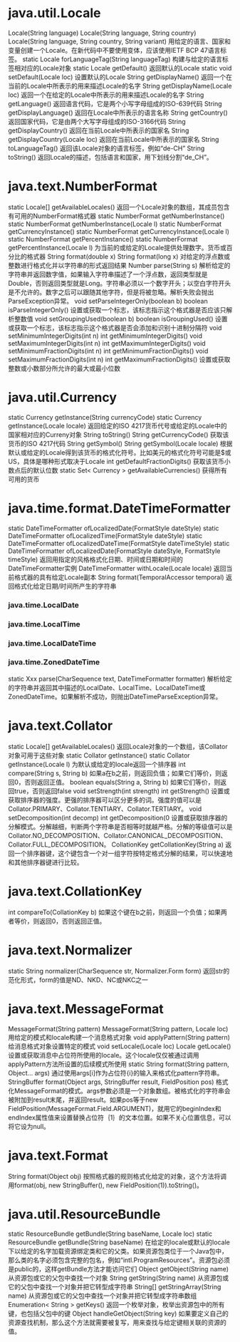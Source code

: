 ﻿# java.util.Locale
Locale(String language)
Locale(String language, String country)
Locale(String language, String country, String variant)
用给定的语言、国家和变量创建一个Locale。在新代码中不要使用变体，应该使用IETF BCP 47语言标签。
static Locale forLanguageTag(String languageTag)
构建与给定的语言标签相对应的Locale对象
static Locale getDefault()
返回默认的Locale
static void setDefault(Locale loc)
设置默认的Locale
String getDisplayName()
返回一个在当前的Locale中所表示的用来描述Locale的名字
String getDisplayName(Locale loc)
返回一个在给定的Locale中所表示的用来描述Locale的名字
String getLanguage()
返回语言代码，它是两个小写字母组成的ISO-639代码
String getDisplayLanguage()
返回在Locale中所表示的语言名称
String getCountry()
返回国家代码，它是由两个大写字母组成的ISO-3166代码
String getDisplayCountry()
返回在当前Locale中所表示的国家名
String getDisplayCountry(Locale loc)
返回在当前Locale中所表示的国家名
String toLanguageTag()
返回该Locale对象的语言标签，例如“de-CH”
String toString()
返回Locale的描述，包括语言和国家，用下划线分割“de_CH”。

# java.text.NumberFormat
static Locale[] getAvailableLocales()
返回一个Locale对象的数组，其成员包含有可用的NumberFormat格式器
static NumberFormat getNumberInstance()
static NumberFormat getNumberInstance(Locale l)
static NumberFormat getCurrencyInstance()
static NumberFormat getCurrencyInstance(Locale l)
static NumberFormat getPercentInstance()
static NumberFormat getPercentInstance(Locale l)
为当前的或给定的Locale提供处理数字。货币或百分比的格式器
String format(double x)
String format(long x)
对给定的浮点数或整数进行格式化并以字符串的形式返回结果
Number parse(String s)
解析给定的字符串并返回数字值，如果输入字符串描述了一个浮点数，返回类型就是Double，否则返回类型就是Long。字符串必须以一个数字开头；以空白字符开头是不允许的。数字之后可以跟随其他字符，但是将被忽略。解析失败会抛出ParseException异常。
void setParseIntegerOnly(boolean b)
boolean isParseIntegerOnly()
设置或获取一个标志，该标志指示这个格式器是否应该只解析整数值
void setGroupingUsed(boolean b)
boolean isGroupingUsed()
设置或获取一个标志，该标志指示这个格式器是否会添加和识别十进制分隔符
void setMinimumIntegerDigits(int n)
int getMinimumIntegerDigits()
void setMaximumIntegerDigits(int n)
int getMaximumIntegerDigits()
void setMinimumFractionDigits(int n)
int getMinimumFractionDigits()
void setMaximumFractionDigits(int n)
int getMaximumFractionDigits()
设置或获取整数或小数部分所允许的最大或最小位数

# java.util.Currency
static Currency getInstance(String currencyCode)
static Currency getInstance(Locale locale)
返回给定的ISO 4217货币代号或给定的Locale中的国家相对应的Curreny对象
String toString()
String getCurrencyCode()
获取该货币的ISO 4217代码
String getSymbol()
String getSymbol(Locale locale)
根据默认或给定的Locale得到该货币的格式化符号。比如美元的格式化符号可能是$或US，具体是哪种形式取决于Locale
int getDefaultFractionDigits()
获取该货币小数点后的默认位数
static Set< Currency > getAvailableCurrencies()
获得所有可用的货币

# java.time.format.DateTimeFormatter
static DateTimeFormatter ofLocalizedDate(FormatStyle dateStyle)
static DateTimeFormatter ofLocalizedTime(FormatStyle dateStyle)
static DateTimeFormatter ofLocalizedDateTime(FormatStyle dateTimeStyle)
static DateTimeFormatter ofLocalizedDate(FormatStyle dateStyle, FormatStyle timeStyle)
返回用指定的风格格式化日期、时间或日期和时间的DateTimeFormatter实例
DateTimeFormatter withLocale(Locale locale)
返回当前格式器的具有给定Locale副本
String format(TemporalAccessor temporal)
返回格式化给定日期/时间所产生的字符串

### java.time.LocalDate
### java.time.LocalTime
### java.time.LocalDateTime
### java.time.ZonedDateTime
static Xxx parse(CharSequence text, DateTimeFormatter formatter)
解析给定的字符串并返回其中描述的LocalDate、LocalTime、LocalDateTime或ZonedDateTime。如果解析不成功，则抛出DateTimeParseException异常。

# java.text.Collator
static Locale[] getAvailableLocales()
返回Locale对象的一个数组，该Collator对象可用于这些对象
static Collator getInstance()
static Collator getInstance(Locale l)
为默认或给定的locale返回一个排序器
int compare(String s, String b)
如果a在b之前，则返回负值；如果它们等价，则返回0，否则返回正值。
boolean equals(String a, String b)
如果它们等价，则返回true，否则返回false
void setStrength(int strength)
int getStrength()
设置或获取排序器的强度。更强的排序器可以区分更多的词。强度的值可以是Collator.PRIMARY、Collator.TENTIARY、Collator.TERTIARY。
void setDecomposition(int decomp)
int getDecomposition(0
设置或获取排序器的分解模式。分解越细，判断两个字符串是否相等时就越严格。分解的等级值可以是Collator.NO_DECOMPOSITION、Collator.CANONICAL_DECOMPOSITION、Collator.FULL_DECOMPOSITION。
CollationKey getCollationKey(String a)
返回一个排序器键，这个键包含一个对一组字符按特定格式分解的结果，可以快速地和其他排序器键进行比较。

# java.text.CollationKey
int compareTo(CollationKey b)
如果这个键在b之前，则返回一个负值；如果两者等价，则返回0，否则返回正值。

# java.text.Normalizer
static String normalizer(CharSequence str, Normalizer.Form form)
返回str的范化形式，form的值是ND、NKD、NC或NKC之一

# java.text.MessageFormat
MessageFormat(String pattern)
MessageFormat(String pattern, Locale loc)
用给定的模式和locale构建一个消息格式对象
void applyPattern(String pattern)
给消息格式对象设置特定的模式
void setLocale(Locale loc)
Locale getLocale()
设置或获取消息中占位符所使用的locale。这个locale仅仅被通过调用applyPattern方法所设置的后续模式所使用
static String format(String pattern, Object... args)
通过使用args[i]作为占位符{i}的输入来格式化pattern字符串。
StringBuffer format(Object args, StringBuffer result, FieldPosition pos)
格式化MessageFormat的模式。args参数必须是一个对象数组。被格式化的字符串会被附加到result末尾，并返回result。如果pos等于new FieldPosition(MessageFormat.Field.ARGUMENT)，就用它的beginIndex和endIndex属性值来设置替换占位符｛1｝的文本位置。如果不关心位置信息，可以将它设为null。

# java.text.Format
String format(Object obj)
按照格式器的规则格式化给定的对象，这个方法将调用format(obj, new StringBuffer(), new FieldPosition(1)).toString()。

# java.util.ResourceBundle
static ResourceBundle getBundle(String baseName, Locale loc)
static ResourceBundle getBundle(String baseName)
在给定的locale或默认的locale下以给定的名字加载资源绑定类和它的父类。如果资源包类位于一个Java包中，那么类的名字必须包含完整的包名，例如“intl.ProgramResources”。资源包必须是public的，这样getBundle方法才能访问它们
Object getObject(String name)
从资源包或它的父包中查找一个对象
String getString(String name)
从资源包或它的父包中查找一个对象并把它转型成字符串
String[] getStringArray(String name)
从资源包或它的父包中查找一个对象并把它转型成字符串数组
Enumeration< String > getKeys()
返回一个枚举对象，枚举出资源包中的所有键，也包括父包中的键
Object handleGetObject(String key)
如果要定义自己的资源查找机制，那么这个方法就需要被复写，用来查找与给定键相关联的资源的值。

